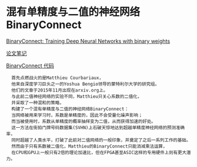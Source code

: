 # 混有单精度与二值的神经网络BinaryConnect

[BinaryConnect: Training Deep Neural Networks with binary weights](https://arxiv.org/pdf/1511.00363.pdf)

[论文笔记](https://blog.csdn.net/weixin_37904412/article/details/80618102)

[BinaryConnect 代码](https://github.com/Ewenwan/BinaryConnect)


      首先点燃战火的是Matthieu Courbariaux，
      他来自深度学习巨头之一的Yoshua Bengio领导的蒙特利尔大学的研究组。
      他们的文章于2015年11月出现在arxiv.org上。
      与此前二值神经网络的实验不同，Matthieu只关心系数的二值化，
      并采取了一种混和的策略，
      构建了一个混有单精度与二值的神经网络BinaryConnect：
      当网络被用来学习时，系数是单精度的，因此不会受量化噪声影响；
      而当被使用时，系数从单精度的概率抽样变为二值，从而获得加速的好处。
      这一方法在街拍门牌号码数据集(SVHN)上石破天惊地达到超越单精度神经网络的预测准确率，
      同时超越了人类水平，打破了此前对二值网络的一般印象，并奠定了之后一系列工作的基础。
      然而由于只有系数被二值化，Matthieu的BinaryConnect只能消减乘法运算，
      在CPU和GPU上一般只有2倍的理论加速比，但在FPGA甚至ASIC这样的专用硬件上则有更大潜力。
